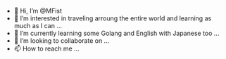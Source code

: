 - 👋 Hi, I’m @MFist
- 👀 I’m interested in traveling arroung the entire world and learning as much as I can ...
- 🌱 I’m currently learning some Golang and English with Japanese too ...
- 💞️ I’m looking to collaborate on ...
- 📫 How to reach me ...

<!---
MFist/MFist is a ✨ special ✨ repository because its `README.md` (this file) appears on your GitHub profile.
You can click the Preview link to take a look at your changes.
--->
